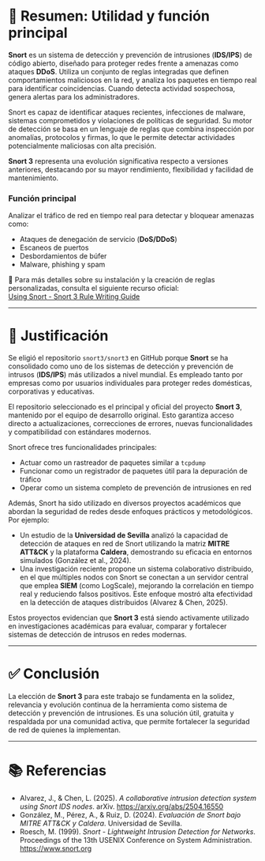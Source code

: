 # 📝 Resumen: Utilidad y función principal

**Snort** es un sistema de detección y prevención de intrusiones (**IDS/IPS**) de código abierto, diseñado para proteger redes frente a amenazas como ataques **DDoS**. Utiliza un conjunto de reglas integradas que definen comportamientos maliciosos en la red, y analiza los paquetes en tiempo real para identificar coincidencias. Cuando detecta actividad sospechosa, genera alertas para los administradores.

Snort es capaz de identificar ataques recientes, infecciones de malware, sistemas comprometidos y violaciones de políticas de seguridad. Su motor de detección se basa en un lenguaje de reglas que combina inspección por anomalías, protocolos y firmas, lo que le permite detectar actividades potencialmente maliciosas con alta precisión.

**Snort 3** representa una evolución significativa respecto a versiones anteriores, destacando por su mayor rendimiento, flexibilidad y facilidad de mantenimiento.

### Función principal

Analizar el tráfico de red en tiempo real para detectar y bloquear amenazas como:

- Ataques de denegación de servicio (**DoS/DDoS**)
- Escaneos de puertos
- Desbordamientos de búfer
- Malware, phishing y spam

📘 Para más detalles sobre su instalación y la creación de reglas personalizadas, consulta el siguiente recurso oficial:  
[Using Snort - Snort 3 Rule Writing Guide](https://docs.snort.org/start/)

---

# 📝 Justificación

Se eligió el repositorio `snort3/snort3` en GitHub porque **Snort** se ha consolidado como uno de los sistemas de detección y prevención de intrusos (**IDS/IPS**) más utilizados a nivel mundial. Es empleado tanto por empresas como por usuarios individuales para proteger redes domésticas, corporativas y educativas.

El repositorio seleccionado es el principal y oficial del proyecto **Snort 3**, mantenido por el equipo de desarrollo original. Esto garantiza acceso directo a actualizaciones, correcciones de errores, nuevas funcionalidades y compatibilidad con estándares modernos.

Snort ofrece tres funcionalidades principales:

- Actuar como un rastreador de paquetes similar a `tcpdump`
- Funcionar como un registrador de paquetes útil para la depuración de tráfico
- Operar como un sistema completo de prevención de intrusiones en red

Además, Snort ha sido utilizado en diversos proyectos académicos que abordan la seguridad de redes desde enfoques prácticos y metodológicos. Por ejemplo:

- Un estudio de la **Universidad de Sevilla** analizó la capacidad de detección de ataques en red de Snort utilizando la matriz **MITRE ATT&CK** y la plataforma **Caldera**, demostrando su eficacia en entornos simulados (González et al., 2024).
- Una investigación reciente propone un sistema colaborativo distribuido, en el que múltiples nodos con Snort se conectan a un servidor central que emplea **SIEM** (como LogScale), mejorando la correlación en tiempo real y reduciendo falsos positivos. Este enfoque mostró alta efectividad en la detección de ataques distribuidos (Alvarez & Chen, 2025).

Estos proyectos evidencian que **Snort 3** está siendo activamente utilizado en investigaciones académicas para evaluar, comparar y fortalecer sistemas de detección de intrusos en redes modernas.

---

# ✅ Conclusión

La elección de **Snort 3** para este trabajo se fundamenta en la solidez, relevancia y evolución continua de la herramienta como sistema de detección y prevención de intrusiones. Es una solución útil, gratuita y respaldada por una comunidad activa, que permite fortalecer la seguridad de red de quienes la implementan.

---

# 📚 Referencias

- Alvarez, J., & Chen, L. (2025). *A collaborative intrusion detection system using Snort IDS nodes*. arXiv. https://arxiv.org/abs/2504.16550  
- González, M., Pérez, A., & Ruiz, D. (2024). *Evaluación de Snort bajo MITRE ATT&CK y Caldera*. Universidad de Sevilla.  
- Roesch, M. (1999). *Snort - Lightweight Intrusion Detection for Networks*. Proceedings of the 13th USENIX Conference on System Administration. https://www.snort.org

